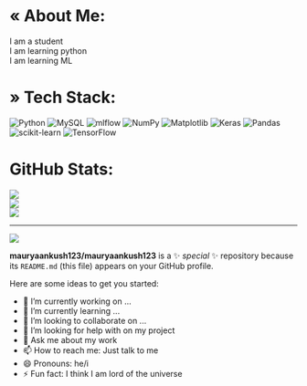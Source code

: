 # « About Me:
I am a student <br>I am learning python <br>I am learning ML 


#  » Tech Stack:
![Python](https://img.shields.io/badge/python-3670A0?style=for-the-badge&logo=python&logoColor=ffdd54) ![MySQL](https://img.shields.io/badge/mysql-4479A1.svg?style=for-the-badge&logo=mysql&logoColor=white) ![mlflow](https://img.shields.io/badge/mlflow-%23d9ead3.svg?style=for-the-badge&logo=numpy&logoColor=blue) ![NumPy](https://img.shields.io/badge/numpy-%23013243.svg?style=for-the-badge&logo=numpy&logoColor=white) ![Matplotlib](https://img.shields.io/badge/Matplotlib-%23ffffff.svg?style=for-the-badge&logo=Matplotlib&logoColor=black) ![Keras](https://img.shields.io/badge/Keras-%23D00000.svg?style=for-the-badge&logo=Keras&logoColor=white) ![Pandas](https://img.shields.io/badge/pandas-%23150458.svg?style=for-the-badge&logo=pandas&logoColor=white) ![scikit-learn](https://img.shields.io/badge/scikit--learn-%23F7931E.svg?style=for-the-badge&logo=scikit-learn&logoColor=white) ![TensorFlow](https://img.shields.io/badge/TensorFlow-%23FF6F00.svg?style=for-the-badge&logo=TensorFlow&logoColor=white)
#  GitHub Stats:
![](https://github-readme-stats.vercel.app/api?username=Ankush123&theme=material-palenight&hide_border=false&include_all_commits=true&count_private=false)<br/>
![](https://nirzak-streak-stats.vercel.app/?user=Ankush123&theme=material-palenight&hide_border=false)<br/>
![](https://github-readme-stats.vercel.app/api/top-langs/?username=Ankush123&theme=material-palenight&hide_border=false&include_all_commits=true&count_private=false&layout=compact)

---
[![](https://visitcount.itsvg.in/api?id=Ankush123&icon=0&color=0)](https://visitcount.itsvg.in)

<!-- Proudly created with GPRM ( https://gprm.itsvg.in ) -->

**mauryaankush123/mauryaankush123** is a ✨ _special_ ✨ repository because its `README.md` (this file) appears on your GitHub profile.

Here are some ideas to get you started:

- 🔭 I’m currently working on ...
- 🌱 I’m currently learning ...
- 👯 I’m looking to collaborate on ...
- 🤔 I’m looking for help with on my project
- 💬 Ask me about my work
- 📫 How to reach me: Just talk to me
- 😄 Pronouns: he/i
- ⚡ Fun fact: I think I am lord of the universe 

